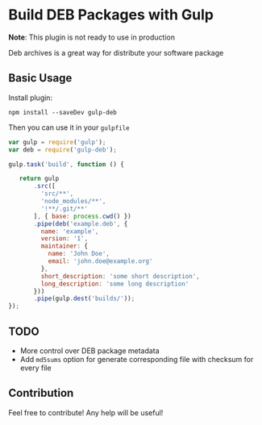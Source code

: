 Build DEB Packages with Gulp
==============================

**Note**: This plugin is not ready to use in production

Deb archives is a great way for distribute your software package

## Basic Usage

Install plugin:
```
npm install --saveDev gulp-deb
```

Then you can use it in your `gulpfile`

```javascript
var gulp = require('gulp');
var deb = require('gulp-deb');

gulp.task('build', function () {

   return gulp
       .src([
         'src/**',
         'node_modules/**',
         '!**/.git/**'
       ], { base: process.cwd() })
       .pipe(deb('example.deb', {
         name: 'example',
         version: '1',
         maintainer: {
           name: 'John Doe',
           email: 'john.doe@example.org'
         },
         short_description: 'some short description',
         long_description: 'some long description'
       }))
       .pipe(gulp.dest('builds/'));
});
```

## TODO

 - More control over DEB package metadata
 - Add `md5sums` option for generate corresponding file with checksum for every file

## Contribution

Feel free to contribute! Any help will be useful!
